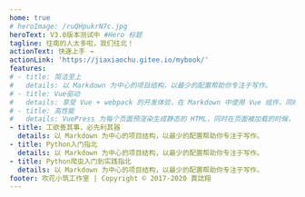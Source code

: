 ```yaml
---
home: true
# heroImage: /ruQHpukrN7c.jpg
heroText: V3.0版本测试中 #Hero 标题
tagline: 往南的人太多啦，我们往北！
actionText: 快速上手 →
actionLink: 'https://jiaxiaochu.gitee.io/mybook/'
features:
# - title: 简洁至上
#   details: 以 Markdown 为中心的项目结构，以最少的配置帮助你专注于写作。
# - title: Vue驱动
#   details: 享受 Vue + webpack 的开发体验，在 Markdown 中使用 Vue 组件，同时可以使用 Vue 来开发自定义主题。
# - title: 高性能
#   details: VuePress 为每个页面预渲染生成静态的 HTML，同时在页面被加载的时候，将作为 SPA 运行。
- title: 工欲善其事，必先利其器
  details: 以 Markdown 为中心的项目结构，以最少的配置帮助你专注于写作。
- title: Python入门指北
  details: 以 Markdown 为中心的项目结构，以最少的配置帮助你专注于写作。
- title: Python爬虫入门到实践指北
  details: 以 Markdown 为中心的项目结构，以最少的配置帮助你专注于写作。
footer: 吹花小筑工作室 | Copyright © 2017-2020 賈誌翔
---
```

